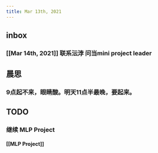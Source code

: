 ```yaml
---
title: Mar 13th, 2021
---
```


## inbox
### [[Mar 14th, 2021]] 联系沄浡 问当mini project leader
## 晨思
### 9点起不来，眼睛酸。明天11点半最晚，要起来。
## TODO
### 继续 MLP Project
#### [[MLP Project]]
####
